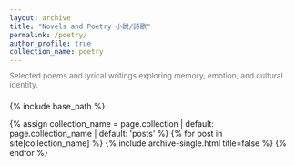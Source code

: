 ```yaml
---
layout: archive
title: "Novels and Poetry 小說/詩歌"
permalink: /poetry/
author_profile: true
collection_name: poetry
---
```


<!-- ✅ 独立容器 + 清除浮动 -->
<div style="clear: both; padding-top: 0.5em; margin-bottom: 1.5em;">
  <p style="color:#777; font-size:0.95em; margin-top:-10px;">
    Selected poems and lyrical writings exploring memory, emotion, and cultural identity.
  </p>
</div>

{% include base_path %}

{% assign collection_name = page.collection | default: page.collection_name | default: 'posts' %}
{% for post in site[collection_name] %}
  {% include archive-single.html title=false %}
{% endfor %}
